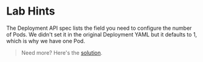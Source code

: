 # Lab Hints

The Deployment API spec lists the field you need to configure the number of Pods. We didn't set it in the original Deployment YAML but it defaults to 1, which is why we have one Pod.

> Need more? Here's the [solution](solution.md).